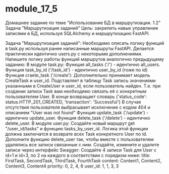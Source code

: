 # module_17_5
Домашнее задание по теме "Использование БД в маршрутизации. 1.2"   Задача "Маршрутизация заданий"
Цель: закрепить навык управления записями в БД, используя SQLAlchemy и маршрутизацию FastAPI.

Задача "Маршрутизация заданий":
Необходимо описать логику функций в task.py используя ранее написанные маршруты FastAPI.
Делается практически идентично users.py с некоторыми дополнениями.
Напишите логику работы функций маршрутов аналогично предыдущему заданию:
В модуле task.py:
Функция all_tasks ('/') - идентично all_users.
Функция task_by_id ('/task_id') - идентично user_by_id (тоже по id)
Функция craete_task ('/create'):
Дополнительно принимает модель CreateTask и user_id.
Подставляет в таблицу Task запись значениями указанными в CreateUser и user_id, если пользователь найден. Т.е. при создании записи Task вам необходимо связать её с конкретным пользователем User.
В конце возвращает словарь {'status_code': status.HTTP_201_CREATED, 'transaction': 'Successful'}
В случае отсутствия пользователя выбрасывает исключение с кодом 404 и описанием "User was not found"
Функция update_task ('/update') - идентично update_user.
Функция delete_task ('/delete') - идентично delete_user.
В модуле user.py:
Создайте новый маршрут get "/user_id/tasks" и функцию tasks_by_user_id. Логика этой функции должна заключатся в возврате всех Task конкретного User по id.
Дополните функцию delete_user так, чтобы вместе с пользователем удалялись все записи связанные с ним.
Создайте, измените и удалите записи через интерфейс Swagger:
Создайте 4 записи Task для User с id=1 и id=3, по 2 на каждого в соответствии с порядком ниже:
title: FirstTask, SecondTask, ThirdTask, FourthTask
content: Content1, Content2, Content3, Content4
priority: 0, 2, 4, 6
user_id: 1, 1, 3, 3
